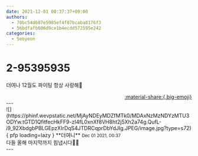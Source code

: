 ```yaml
---
date: 2021-12-01 00:37:37+09:00
authors:
  - 70bc54d607e5985ef4f87bcaba8176f3
  - 56bdfafb606d9ce1b4ecdd572595e242
categories:
  - Seoyeon
---
```


# 2-95395935

<div class="post-container" markdown="1">
<div class="content-container md-sidebar__scrollwrap" markdown="1">

더여나 12월도 파이팅 항상 사랑해🥰

</div>
</div>

<div style="text-align: right;" markdown="1">
<a href="https://weverse.io/fromis9/fanpost/2-95395935" style="text-align: right;">:material-share:{.big-emoji}</a>
</div>
---

<div class="comments-container md-sidebar__scrollwrap" markdown="1">
<div class="comment" markdown="1">
<div class='id-container' markdown="1">
![](https://phinf.wevpstatic.net/MjAyNDEyMDZfMTk0/MDAxNzMzNDYzMTU3ODYw.tGTD1QfitfecHkFF9-zI4fL0xnXf8VH8ht2j5Xh2a74g.QufL-i9_92XbdgbPBLGEpzXIrDqS4JTDRCqprDbYdJIg.JPEG/image.jpg?type=s72){ pfp loading=lazy }
**<span class="artist">더여니</span>** <small>Dec 01 2021, 00:37</small><br>
</div>
<div class='comment-body' markdown="1">
다들 올해 마지막까지 힘냅시다🥳💕
</div>
</div>
</div>
---
